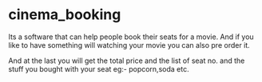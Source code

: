 # cinema_booking

Its a software that can help people book their seats for a movie.
And if you like to have something will watching your movie you can also pre order it.

And at the last you will get the total price and the list of seat no. and the stuff you bought with your seat eg:- popcorn,soda etc.
